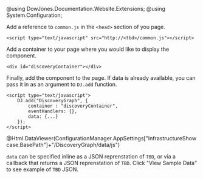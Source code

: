 ﻿@using DowJones.Documentation.Website.Extensions;
@using System.Configuration;

Add a reference to `common.js` in the `<head>` section of you page.

	<script type="text/javascript" src="http://<tbd>/common.js"></script>

Add a container to your page where you would like to display the component.

	<div id="discoveryContainer"></div>

Finally, add the component to the page.
If data is already available, you can pass it in as an argument to `DJ.add` function.

	<script type="text/javascript">
		DJ.add("DiscoveryGraph", {
			container : "discoveryContainer",
			eventHandlers: {},
			data: {...}			
		}); 
	</script>	  

@Html.DataViewer(ConfigurationManager.AppSettings["InfrastructureShowcase.BasePath"]+"/DiscoveryGraph/data/js")

`data` can be specified inline as a JSON reprenstation of `TBD`, or via a callback that returns a JSON reprenstation of `TBD`. 
Click "View Sample Data" to see example of `TBD` JSON.